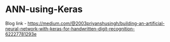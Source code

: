 # ANN-using-Keras

Blog link - https://medium.com/@2003priyanshusingh/building-an-artificial-neural-network-with-keras-for-handwritten-digit-recognition-62227781293e
